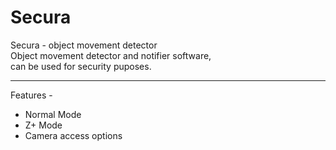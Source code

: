 # Secura

Secura - object movement detector<br>
Object movement detector and notifier software,<br>can be used for security puposes.<hr>
Features - <br>
<ul>
  <li>Normal Mode</li>
  <li>Z+ Mode</li>
  <li>Camera access options</li>
</ul>
